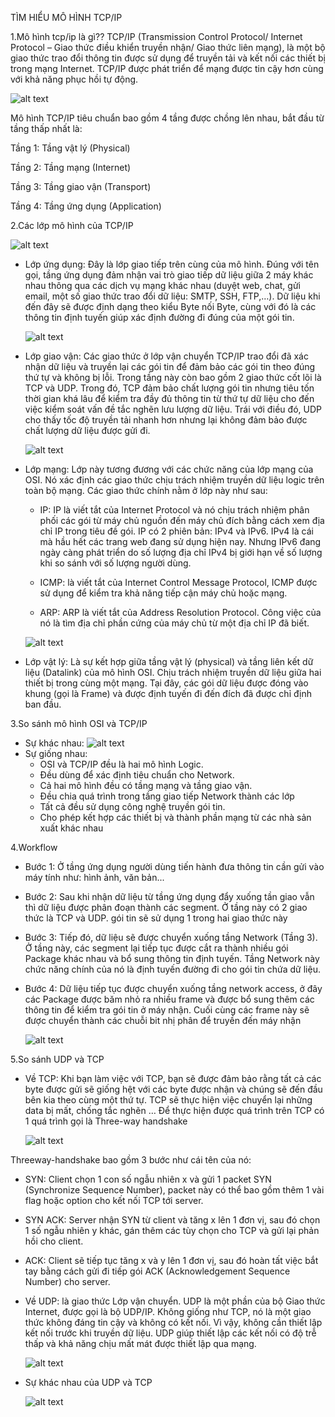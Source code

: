  TÌM HIỂU MÔ HÌNH TCP/IP

1.Mô hình tcp/ip là gì??
  TCP/IP (Transmission Control Protocol/ Internet Protocol – Giao thức điều khiển truyền nhận/ Giao thức liên mạng), là một bộ giao thức trao đổi thông tin được sử dụng để truyền tải và kết nối các thiết bị trong mạng Internet. TCP/IP được phát triển để mạng được tin cậy hơn cùng với khả năng phục hồi tự động.
   
![alt text](../image/1_TCP_IP.png)

  Mô hình TCP/IP tiêu chuẩn bao gồm 4 tầng được chồng lên nhau, bắt đầu từ tầng thấp nhất là:

Tầng 1: Tầng vật lý (Physical)

Tầng 2: Tầng mạng (Internet)

Tầng 3: Tầng giao vận (Transport)

Tầng 4: Tầng ứng dụng (Application)

2.Các lớp mô hình của TCP/IP

   ![alt text](../image/IP_stack_connections.png)

- Lớp ứng dụng: Đây là lớp giao tiếp trên cùng của mô hình. Đúng với tên gọi, tầng ứng dụng đảm nhận vai trò giao tiếp dữ liệu giữa 2 máy khác nhau thông qua các dịch vụ mạng khác nhau (duyệt web, chat, gửi email, một số giao thức trao đổi dữ liệu: SMTP, SSH, FTP,…). Dữ liệu khi đến đây sẽ được định dạng theo kiểu Byte nối Byte, cùng với đó là các thông tin định tuyến giúp xác định đường đi đúng của một gói tin.

   ![alt text](<../image/Screenshot from 2024-03-04 17-22-51.png>)

- Lớp giao vận: Các giao thức ở lớp vận chuyển TCP/IP trao đổi đã xác nhận dữ liệu và truyền lại các gói tin để đảm bảo các gói tin theo đúng thứ tự và không bị lỗi. Trong tầng này còn bao gồm 2 giao thức cốt lõi là TCP và UDP. Trong đó, TCP đảm bảo chất lượng gói tin nhưng tiêu tốn thời gian khá lâu để kiểm tra đầy đủ thông tin từ thứ tự dữ liệu cho đến việc kiểm soát vấn đề tắc nghẽn lưu lượng dữ liệu. Trái với điều đó, UDP cho thấy tốc độ truyền tải nhanh hơn nhưng lại không đảm bảo được chất lượng dữ liệu được gửi đi.

   ![alt text](<../image/Screenshot from 2024-03-04 17-48-02.png>)

- Lớp mạng: Lớp này tương đương với các chức năng của lớp mạng của OSI. Nó xác định các giao thức chịu trách nhiệm truyền dữ liệu logic trên toàn bộ mạng. Các giao thức chính nằm ở lớp này như sau:

  + IP: IP là viết tắt của Internet Protocol và nó chịu trách nhiệm phân phối các gói từ máy chủ nguồn đến máy chủ đích bằng cách xem địa chỉ IP trong tiêu đề gói. IP có 2 phiên bản: IPv4 và IPv6. IPv4 là cái mà hầu hết các trang web đang sử dụng hiện nay. Nhưng IPv6 đang ngày càng phát triển do số lượng địa chỉ IPv4 bị giới hạn về số lượng khi so sánh với số lượng người dùng.
  
  + ICMP: là viết tắt của Internet Control Message Protocol, ICMP được sử dụng để kiểm tra khả năng tiếp cận máy chủ hoặc mạng.
  
  + ARP: ARP là viết tắt của Address Resolution Protocol. Công việc của nó là tìm địa chỉ phần cứng của máy chủ từ một địa chỉ IP đã biết. 
  
   ![alt text](<../image/Screenshot from 2024-03-04 18-02-47.png>)

- Lớp vật lý: Là sự kết hợp giữa tầng vật lý (physical) và tầng liên kết dữ liệu (Datalink) của mô hình OSI. Chịu trách nhiệm truyền dữ liệu giữa hai thiết bị trong cùng một mạng. Tại đây, các gói dữ liệu được đóng vào khung (gọi là Frame) và được định tuyến đi đến đích đã được chỉ định ban đầu.

3.So sánh mô hình OSI và TCP/IP 

- Sự khác nhau:
   ![alt text](<Screenshot from 2024-03-04 18-22-59.png>)
- Sự giống nhau:
   + OSI và TCP/IP đều là hai mô hình Logic.
   + Đều dùng để xác định tiêu chuẩn cho Network.
   + Cả hai mô hình đều có tầng mạng và tầng giao vận.
   + Đều chia quá trình trong tầng giao tiếp Network thành các lớp
   + Tất cả đều sử dụng công nghệ truyền gói tin.
   + Cho phép kết hợp các thiết bị và thành phần mạng từ các nhà sản xuất khác nhau

4.Workflow
- Bước 1: Ở tầng ứng dụng người dùng tiến hành đưa thông tin cần gửi vào máy tính như: hình ảnh, văn bản...

- Bước 2: Sau khi nhận dữ liệu từ tầng ứng dụng đẩy xuống tần giao vẫn thì dữ liệu được phân đoạn thành các segment. Ở tầng này có 2 giao thức là TCP và UDP. gói tin sẽ sử dụng 1 trong hai giao thức này

- Bước 3: Tiếp đó, dữ liệu sẽ được chuyển xuống tầng Network (Tầng 3). Ở tầng này, các segment lại tiếp tục được cắt ra thành nhiều gói Package khác nhau và bổ sung thông tin định tuyến. Tầng Network này chức năng chính của nó là định tuyến đường đi cho gói tin chứa dữ liệu.

- Bước 4: Dữ liệu tiếp tục được chuyển xuống tầng network access, ở đây các Package được băm nhỏ ra nhiều frame và được bổ sung thêm các thông tin để kiểm tra gói tin ở máy nhận. Cuối cùng các frame này sẽ được chuyển thành các chuỗi bit nhị phân để truyền đến máy nhận 

   ![alt text](<../image/Screenshot from 2024-03-04 18-30-38.png>)

5.So sánh UDP và TCP
- Về TCP: Khi bạn làm việc với TCP, bạn sẽ được đảm bảo rằng tất cả các byte được gửi sẽ giống hệt với các byte được nhận và chúng sẽ đến đầu bên kia theo cùng một thứ tự. TCP sẽ thực hiện việc chuyển lại những data bị mất, chống tắc nghẽn … Để thực hiện được quá trình trên TCP có 1 quá trình gọi là Three-way handshake

   ![alt text](<../image/Screenshot from 2024-03-04 21-38-37.png>)

Threeway-handshake bao gồm 3 bước như cái tên của nó:

  + SYN: Client chọn 1 con số ngẫu nhiên x và gửi 1 packet SYN (Synchronize Sequence Number), packet này có thể bao gồm thêm 1 vài flag hoặc option cho kết nối TCP tới server.

  + SYN ACK: Server nhận SYN từ client và tăng x lên 1 đơn vị, sau đó chọn 1 số ngẫu nhiên y khác, gán thêm các tùy chọn cho TCP và gửi lại phản hồi cho client.

  + ACK: Client sẽ tiếp tục tăng x và y lên 1 đơn vị, sau đó hoàn tất việc bắt tay bằng cách gửi đi tiếp gói ACK (Acknowledgement Sequence Number) cho server.

- Về UDP: là giao thức Lớp vận chuyển. UDP là một phần của bộ Giao thức Internet, được gọi là bộ UDP/IP. Không giống như TCP, nó là một giao thức không đáng tin cậy và không có kết nối. Vì vậy, không cần thiết lập kết nối trước khi truyền dữ liệu. UDP giúp thiết lập các kết nối có độ trễ thấp và khả năng chịu mất mát được thiết lập qua mạng.

   ![alt text](<../image/Screenshot from 2024-03-04 21-44-15.png>)
 
- Sự khác nhau của UDP và TCP

   ![alt text](<../image/Screenshot from 2024-03-04 21-18-33.png>)



